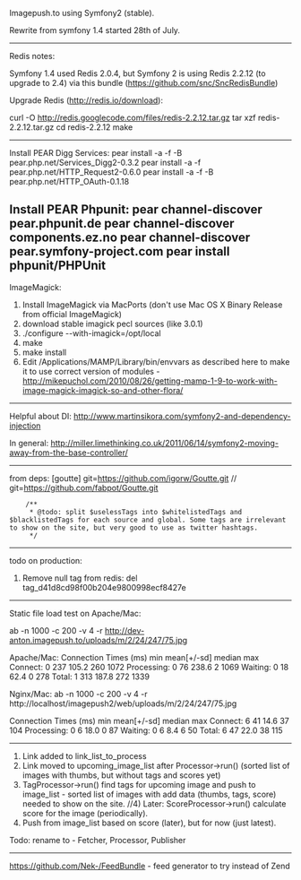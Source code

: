 Imagepush.to using Symfony2 (stable).

Rewrite from symfony 1.4 started 28th of July.

---
Redis notes:

Symfony 1.4 used Redis 2.0.4, but Symfony 2 is using Redis 2.2.12 (to upgrade to 2.4) via this bundle (https://github.com/snc/SncRedisBundle)

Upgrade Redis (http://redis.io/download):

curl -O http://redis.googlecode.com/files/redis-2.2.12.tar.gz
tar xzf redis-2.2.12.tar.gz
cd redis-2.2.12
make

---
Install PEAR Digg Services:
pear install -a -f -B pear.php.net/Services_Digg2-0.3.2
pear install -a -f pear.php.net/HTTP_Request2-0.6.0
pear install -a -f -B pear.php.net/HTTP_OAuth-0.1.18

Install PEAR Phpunit:
pear channel-discover pear.phpunit.de
pear channel-discover components.ez.no
pear channel-discover pear.symfony-project.com
pear install phpunit/PHPUnit
---
ImageMagick:
1) Install ImageMagick via MacPorts (don't use Mac OS X Binary Release from official ImageMagick)
2) download stable imagick pecl sources (like 3.0.1)
3) ./configure --with-imagick=/opt/local
4) make
5) make install
6) Edit /Applications/MAMP/Library/bin/envvars as described here to make it to use correct version of modules - http://mikepuchol.com/2010/08/26/getting-mamp-1-9-to-work-with-image-magick-imagick-so-and-other-flora/

---
Helpful about DI:
http://www.martinsikora.com/symfony2-and-dependency-injection

In general:
http://miller.limethinking.co.uk/2011/06/14/symfony2-moving-away-from-the-base-controller/

---
from deps:
[goutte]
    git=https://github.com/igorw/Goutte.git
//    git=https://github.com/fabpot/Goutte.git

        /**
         * @todo: split $uselessTags into $whitelistedTags and $blacklistedTags for each source and global. Some tags are irrelevant to show on the site, but very good to use as twitter hashtags.
         */
---
todo on production:
1) Remove null tag from redis:
del tag_d41d8cd98f00b204e9800998ecf8427e
---
Static file load test on Apache/Mac:

ab -n 1000 -c 200 -v 4 -r http://dev-anton.imagepush.to/uploads/m/2/24/247/75.jpg

Apache/Mac:
Connection Times (ms)
              min  mean[+/-sd] median   max
Connect:        0  237 105.2    260    1072
Processing:     0   76 238.6      2    1069
Waiting:        0   18  62.4      0     278
Total:          1  313 187.8    272    1339

Nginx/Mac:
ab -n 1000 -c 200 -v 4 -r http://localhost/imagepush2/web/uploads/m/2/24/247/75.jpg

Connection Times (ms)
              min  mean[+/-sd] median   max
Connect:        6   41  14.6     37     104
Processing:     0    6  18.0      0      87
Waiting:        0    6   8.4      6      50
Total:          6   47  22.0     38     115

---

1) Link added to link_list_to_process
2) Link moved to upcoming_image_list after Processor->run() (sorted list of images with thumbs, but without tags and scores yet)
3) TagProcessor->run() find tags for upcoming image and push to image_list - sorted list of images with add data (thumbs, tags, score) needed to show on the site.
//4) Later: ScoreProcessor->run() calculate score for the image (periodically).
5) Push from image_list based on score (later), but for now (just latest).

Todo:
rename to - Fetcher, Processor, Publisher

---
https://github.com/Nek-/FeedBundle - feed generator to try instead of Zend